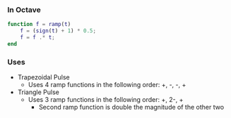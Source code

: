 ### In Octave

```Matlab
function f = ramp(t)
	f = (sign(t) + 1) * 0.5;
	f = f .* t;
end
```

### Uses
- Trapezoidal Pulse
	- Uses 4 ramp functions in the following order: +, -, -, +
- Triangle Pulse
	- Uses 3 ramp functions in the following order: +, 2-, +
		- Second ramp function is double the magnitude of the other two
	

